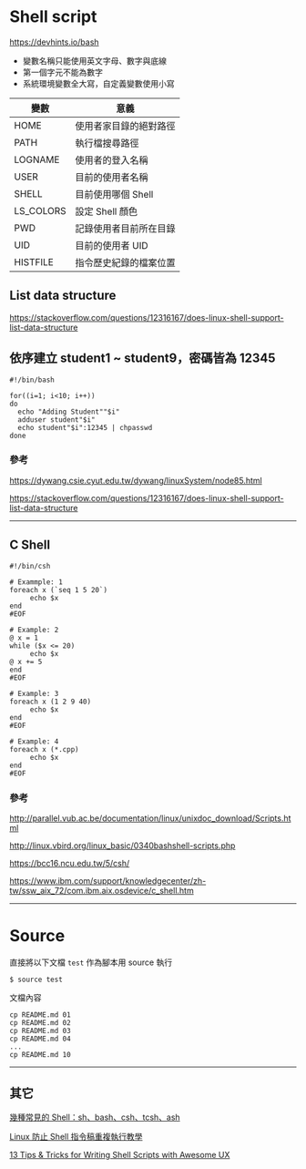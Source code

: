 # Shell script

https://devhints.io/bash

* 變數名稱只能使用英文字母、數字與底線
* 第一個字元不能為數字
* 系統環境變數全大寫，自定義變數使用小寫

| 變數 | 意義 |
| --- | --- |
| HOME      | 使用者家目錄的絕對路徑 |
| PATH      | 執行檔搜尋路徑 |
| LOGNAME   | 使用者的登入名稱 |
| USER      | 目前的使用者名稱 |
| SHELL     | 目前使用哪個 Shell |
| LS_COLORS | 設定 Shell 顏色 |
| PWD       | 記錄使用者目前所在目錄 |
| UID       | 目前的使用者 UID |
| HISTFILE  | 指令歷史紀錄的檔案位置 |

## List data structure

https://stackoverflow.com/questions/12316167/does-linux-shell-support-list-data-structure

## 依序建立 student1 ~ student9，密碼皆為 12345

```shell
#!/bin/bash

for((i=1; i<10; i++))
do
  echo "Adding Student""$i"
  adduser student"$i"
  echo student"$i":12345 | chpasswd
done
```

### 參考

https://dywang.csie.cyut.edu.tw/dywang/linuxSystem/node85.html

https://stackoverflow.com/questions/12316167/does-linux-shell-support-list-data-structure

---

## C Shell

```shell
#!/bin/csh

# Exammple: 1
foreach x (`seq 1 5 20`)
     echo $x
end
#EOF

# Example: 2
@ x = 1
while ($x <= 20)
     echo $x
@ x += 5
end
#EOF

# Example: 3
foreach x (1 2 9 40)
     echo $x
end
#EOF

# Example: 4
foreach x (*.cpp)
     echo $x
end
#EOF
```

### 參考

http://parallel.vub.ac.be/documentation/linux/unixdoc_download/Scripts.html

http://linux.vbird.org/linux_basic/0340bashshell-scripts.php

https://bcc16.ncu.edu.tw/5/csh/

https://www.ibm.com/support/knowledgecenter/zh-tw/ssw_aix_72/com.ibm.aix.osdevice/c_shell.htm

---

# Source

直接將以下文檔 `test` 作為腳本用 source 執行

```shell
$ source test
```

文檔內容

```
cp README.md 01
cp README.md 02
cp README.md 03
cp README.md 04
...
cp README.md 10
```

---

## 其它

[幾種常見的 Shell：sh、bash、csh、tcsh、ash](http://c.biancheng.net/cpp/view/6995.html)

[Linux 防止 Shell 指令稿重複執行教學](https://blog.gtwang.org/linux/prevent-shell-script-duplicate-executions/)

[13 Tips & Tricks for Writing Shell Scripts with Awesome UX](https://codeburst.io/13-tips-tricks-for-writing-shell-scripts-with-awesome-ux-19a525ae05ae)

